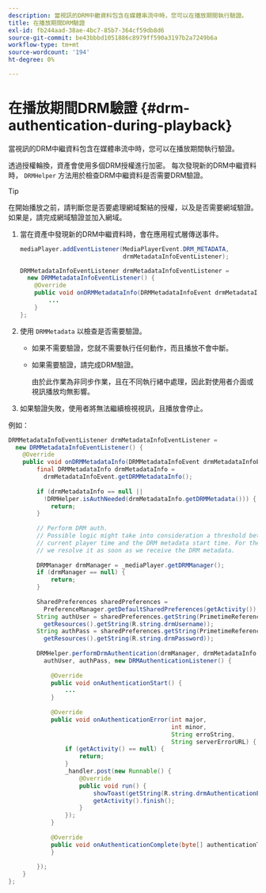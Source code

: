 ```yaml
---
description: 當視訊的DRM中繼資料包含在媒體串流中時，您可以在播放期間執行驗證。
title: 在播放期間DRM驗證
exl-id: fb244aad-38ae-4bc7-85b7-364cf59db8d6
source-git-commit: be43bbbd1051886c8979ff590a3197b2a7249b6a
workflow-type: tm+mt
source-wordcount: '194'
ht-degree: 0%

---
```


# 在播放期間DRM驗證 {#drm-authentication-during-playback}

當視訊的DRM中繼資料包含在媒體串流中時，您可以在播放期間執行驗證。

透過授權輪換，資產會使用多個DRM授權進行加密。 每次發現新的DRM中繼資料時， `DRMHelper` 方法用於檢查DRM中繼資料是否需要DRM驗證。

>[!TIP]
>
>在開始播放之前，請判斷您是否要處理網域繫結的授權，以及是否需要網域驗證。 如果是，請完成網域驗證並加入網域。

1. 當在資產中發現新的DRM中繼資料時，會在應用程式層傳送事件。

   ```java
   mediaPlayer.addEventListener(MediaPlayerEvent.DRM_METADATA,  
                                drmMetadataInfoEventListener); 
   
   DRMMetadataInfoEventListener drmMetadataInfoEventListener =  
     new DRMMetadataInfoEventListener() { 
       @Override 
       public void onDRMMetadataInfo(DRMMetadataInfoEvent drmMetadataInfoEvent) { 
           ... 
       } 
   };
   ```

1. 使用 `DRMMetadata` 以檢查是否需要驗證。

   * 如果不需要驗證，您就不需要執行任何動作，而且播放不會中斷。
   * 如果需要驗證，請完成DRM驗證。

      由於此作業為非同步作業，且在不同執行緒中處理，因此對使用者介面或視訊播放均無影響。

1. 如果驗證失敗，使用者將無法繼續檢視視訊，且播放會停止。

<!--<a id="example_939B95F831A245869F9248E2767F260C"></a>-->

例如：

```java
DRMMetadataInfoEventListener drmMetadataInfoEventListener =  
  new DRMMetadataInfoEventListener() { 
    @Override 
    public void onDRMMetadataInfo(DRMMetadataInfoEvent drmMetadataInfoEvent) { 
        final DRMMetadataInfo drmMetadataInfo =  
          drmMetadataInfoEvent.getDRMMetadataInfo(); 
 
        if (drmMetadataInfo == null ||  
          !DRMHelper.isAuthNeeded(drmMetadataInfo.getDRMMetadata())) { 
            return; 
        } 
 
        // Perform DRM auth. 
        // Possible logic might take into consideration a threshold between the  
        // current player time and the DRM metadata start time. For the time being,  
        // we resolve it as soon as we receive the DRM metadata. 
 
        DRMManager drmManager = _mediaPlayer.getDRMManager(); 
        if (drmManager == null) { 
            return; 
        } 
 
        SharedPreferences sharedPreferences =  
          PreferenceManager.getDefaultSharedPreferences(getActivity()); 
        String authUser = sharedPreferences.getString(PrimetimeReference.SETTINGS_DRM_USERNAME,  
          getResources().getString(R.string.drmUsername)); 
        String authPass = sharedPreferences.getString(PrimetimeReference.SETTINGS_DRM_PASSWORD,  
          getResources().getString(R.string.drmPassword)); 
 
        DRMHelper.performDrmAuthentication(drmManager, drmMetadataInfo.getDRMMetadata(),  
          authUser, authPass, new DRMAuthenticationListener() { 
 
            @Override 
            public void onAuthenticationStart() { 
                ... 
            } 
 
            @Override 
            public void onAuthenticationError(int major,  
                                              int minor,  
                                              String erroString,  
                                              String serverErrorURL) { 
                if (getActivity() == null) { 
                    return; 
                } 
                _handler.post(new Runnable() { 
                    @Override 
                    public void run() { 
                        showToast(getString(R.string.drmAuthenticationError)); 
                        getActivity().finish(); 
                    } 
                }); 
            } 
 
            @Override 
            public void onAuthenticationComplete(byte[] authenticationToken) { 
            } 
 
        }); 
    } 
}; 
```

